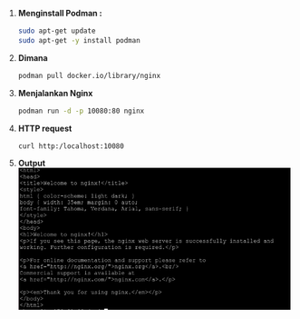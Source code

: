 1. **Menginstall Podman :**
    ```bash
    sudo apt-get update
    sudo apt-get -y install podman
2. **Dimana**
    ```bash
    podman pull docker.io/library/nginx

3. **Menjalankan Nginx**
    ```bash
    podman run -d -p 10080:80 nginx

4. **HTTP request**
    ```bash
    curl http:/localhost:10080

4. **Output**
    ![alt text](image.png)